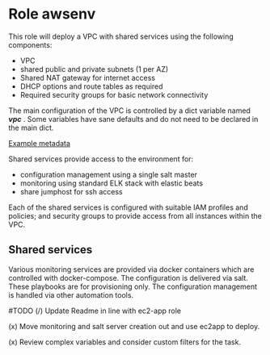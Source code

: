 Role awsenv
============

This role will deploy a VPC with shared services using the following components:
- VPC
- shared public and private subnets (1 per AZ)
- Shared NAT gateway for internet access
- DHCP options and route tables as required
- Required security groups for basic network connectivity

The main configuration of the VPC is controlled by a dict variable named ___vpc___ . Some variables have sane defaults and do not need to be declared in the main dict.

[Example metadata](vpc-metadata.md)

Shared services provide access to the environment for:
- configuration management using a single salt master
- monitoring using standard ELK stack with elastic beats
- share jumphost for ssh access

Each of the shared services is configured with suitable IAM profiles and policies; and security groups to provide access from all instances within the VPC.

Shared services
---------------
Various monitoring services are provided via docker containers which are controlled with docker-compose.  The configuration is delivered via salt.  These playbooks are for provisioning only. The configuration management is handled via other automation tools.
  

#TODO
(/) Update Readme in line with ec2-app role

(x) Move monitoring and salt server creation out and use ec2app to deploy.

(x) Review complex variables and consider custom filters for the task.
